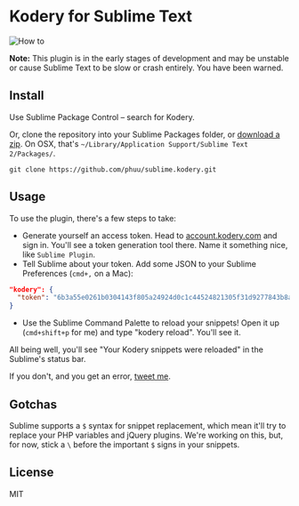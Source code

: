 # Kodery for Sublime Text

![How to](http://f.cl.ly/items/3y1b0D3o1R1C261X0Z3H/kodery-sublime.gif)

**Note:** This plugin is in the early stages of development and may be unstable or cause Sublime Text to be slow or crash entirely. You have been warned.

## Install

Use Sublime Package Control – search for Kodery.

Or, clone the repository into your Sublime Packages folder, or [download a zip](https://github.com/phuu/sublime.kodery/releases). On OSX, that's `~/Library/Application Support/Sublime Text 2/Packages/`.


```
git clone https://github.com/phuu/sublime.kodery.git
```

## Usage

To use the plugin, there's a few steps to take:

* Generate yourself an access token. Head to [account.kodery.com](http://account.kodery.com) and sign in. You'll see a token generation tool there. Name it something nice, like `Sublime Plugin`.
* Tell Sublime about your token. Add some JSON to your Sublime Preferences (`cmd+,` on a Mac):

```json
"kodery": {
  "token": "6b3a55e0261b0304143f805a24924d0c1c44524821305f31d9277843b8a10f4e"
}
```
* Use the Sublime Command Palette to reload your snippets! Open it up (`cmd+shift+p` for me) and type "kodery reload". You'll see it.

All being well, you'll see "Your Kodery snippets were reloaded" in the Sublime's status bar.

If you don't, and you get an error, [tweet me](http://twitter.com/phuunet).

## Gotchas

Sublime supports a `$` syntax for snippet replacement, which mean it'll try to replace your PHP variables and jQuery plugins. We're working on this, but, for now, stick a `\` before the important `$` signs in your snippets.

## License

MIT
